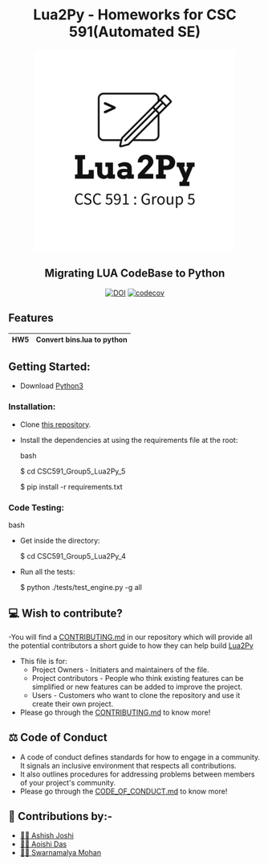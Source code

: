 
<div align="center"> 
  
# Lua2Py - Homeworks for CSC 591(Automated SE)
  
</div>

<p align="center">
  <img width="400" height="400" src="https://github.com/Aoishi28/CSC591_Group5_Lua2Py/blob/main/etc/img/logo.png">
</p>

<div align="center"> 
  
## Migrating LUA CodeBase to Python

[![DOI](https://zenodo.org/badge/602795648.svg)](https://zenodo.org/badge/latestdoi/602795648)
[![codecov](https://codecov.io/gh/swarnamalyamohan/CSC591_Group5_Lua2Py_5/branch/main/graph/badge.svg?token=QCHYPQGe0N)](https://codecov.io/gh/swarnamalyamohan/CSC591_Group5_Lua2Py_5)
</div>

##  Features
| HW5 | Convert bins.lua to python |
|-----|:--------------------------:|

## Getting Started:

- Download [Python3](https://www.python.org/downloads/) 

### Installation:
    
   

  - Clone [this repository](https://github.com/Aoishi28/CSC591_Group5_Lua2Py_4).

  - Install the dependencies at using the requirements file at the root:
    
    bash
    
    $ cd CSC591_Group5_Lua2Py_5
    
    $ pip install -r requirements.txt
    

### Code Testing:
  bash     
  - Get inside the directory:
        
    $ cd CSC591_Group5_Lua2Py_4
   
  - Run all the tests:
  
    $ python ./tests/test_engine.py -g all
    


## 💻 Wish to contribute?
-You will find a [CONTRIBUTING.md](https://github.com/Aoishi28/CSC591_Group5_Lua2Py_4/blob/main/CONTRIBUTING.md) in our repository which will provide all the potential contributors a short guide to how they can help build [Lua2Py](https://github.com/Aoishi28/CSC591_Group5_Lua2Py_4)
- This file is for:
  - Project Owners - Initiaters and maintainers of the file.
  - Project contributors - People who think existing features can be simplified or new features can be added to improve the project.
  - Users - Customers who want to clone the repository and use it create their own project.
- Please go through the [CONTRIBUTING.md](https://github.com/Aoishi28/CSC591_Group5_Lua2Py_4/blob/main/CONTRIBUTING.md) to know more!

## ⚖️ Code of Conduct
- A code of conduct defines standards for how to engage in a community. It signals an inclusive environment that respects all contributions. 
- It also outlines procedures for addressing problems between members of your project's community.
- Please go through the [CODE_OF_CONDUCT.md](https://github.com/Aoishi28/CSC591_Group5_Lua2Py_4/blob/main/CODE_OF_CONDUCT.md) to know more!




## 🤝 Contributions by:-
- [👨‍💻 Ashish Joshi](https://github.com/ashishjoshi2605)
- [👩‍💻 Aoishi Das](https://github.com/Aoishi28)
- [👩‍💻 Swarnamalya Mohan](https://github.com/swarnamalyamohan)

